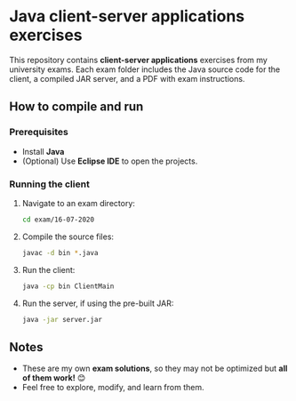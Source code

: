 # Java client-server applications exercises

This repository contains **client-server applications** exercises from my university exams. Each exam folder includes the Java source code for the client, a compiled JAR server, and a PDF with exam instructions.

## How to compile and run
### Prerequisites
- Install **Java**
- (Optional) Use **Eclipse IDE** to open the projects.

### Running the client
1. Navigate to an exam directory:
   ```sh
   cd exam/16-07-2020
   ```
2. Compile the source files:
   ```sh
   javac -d bin *.java
   ```
3. Run the client:
   ```sh
   java -cp bin ClientMain
   ```
4. Run the server, if using the pre-built JAR:
   ```sh
   java -jar server.jar
   ```

## Notes
- These are my own **exam solutions**, so they may not be optimized but **all of them work!** 😊  
- Feel free to explore, modify, and learn from them.  
